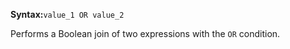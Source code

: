 **Syntax:**`value_1 OR value_2`

Performs a Boolean join of two expressions with the `OR` condition.